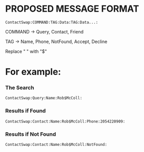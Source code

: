# PROPOSED MESSAGE FORMAT #
```
ContactSwap:COMMAND:TAG:Data:TAG:Data...:
```
COMMAND -> Query, Contact, Friend

TAG -> Name, Phone, NotFound, Accept, Decline

Replace " " with "$"

# For example: #

### The Search ###
```
ContactSwap:Query:Name:Rob$McColl:
```
### Results if Found ###
```
ContactSwap:Contact:Name:Rob$McColl:Phone:2054220909:
```
### Results if Not Found ###
```
ContactSwap:Contact:Name:Rob$McColl:NotFound:
```